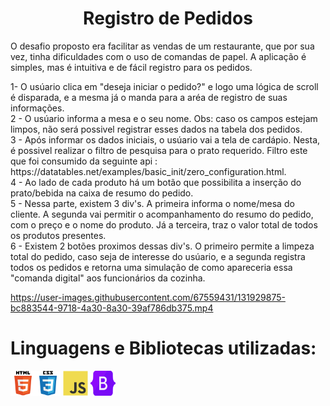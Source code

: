 <div align="center">
<h1>Registro de Pedidos</h2>
</div>  
<p> O desafio proposto era facilitar as vendas de um restaurante, que por sua vez, tinha dificuldades com o uso de comandas de papel. 
 A aplicação é simples, mas é intuitiva e de fácil registro para os pedidos. <br>
  <p>1- O usúario clica em "deseja iniciar o pedido?" e logo uma lógica de scroll é disparada, e a mesma já o manda para a aréa de registro de suas informações. <br>
  2 - O usúario informa a mesa e o seu nome. Obs: caso os campos estejam limpos, não será possivel registrar esses dados na tabela dos pedidos. <br>
  3 - Após informar os dados iniciais, o usúario vai a tela de cardápio. Nesta, é possivel realizar o filtro de pesquisa para o prato requerido. Filtro este que foi consumido da seguinte api : https://datatables.net/examples/basic_init/zero_configuration.html. <br>
  4 - Ao lado de cada produto há um botão que possibilita a inserção do prato/bebida na caixa de resumo do pedido. <br>
  5 - Nessa parte, existem 3 div's. A primeira informa o nome/mesa do cliente. A segunda vai permitir o acompanhamento do resumo do pedido, com o preço e o nome do produto. Já a terceira, traz o valor total de todos os produtos presentes. <br>
  6 - Existem 2 botões proximos dessas div's. O primeiro permite a limpeza total do pedido, caso seja de interesse do usúario, e a segunda registra todos os pedidos e retorna uma simulação de como apareceria essa "comanda digital" aos funcionários da cozinha.  
  
https://user-images.githubusercontent.com/67559431/131929875-bc883544-9718-4a30-8a30-39af786db375.mp4


 

# Linguagens e Bibliotecas utilizadas:
<img src="https://raw.githubusercontent.com/devicons/devicon/master/icons/html5/html5-original-wordmark.svg" alt="html5" width="40" height="40" style="max-width:100%;"><img src="https://raw.githubusercontent.com/devicons/devicon/master/icons/css3/css3-original-wordmark.svg" alt="css3" width="40" height="40" style="max-width:100%;">
<img src="https://raw.githubusercontent.com/devicons/devicon/master/icons/javascript/javascript-original.svg" alt="javascript" width="40" height="40" style="max-width:100%;">
<img src="https://raw.githubusercontent.com/devicons/devicon/master/icons/bootstrap/bootstrap-original.svg" alt="javascript" width="40" height="40" style="max-width:100%;">




